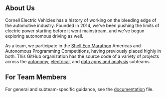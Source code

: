 ## About Us

Cornell Electric Vehicles has a history of working on the bleeding edge of the automotive industry. Founded in 2014, we've been pushing the limits of electric power starting before it went mainstream, and we've begun exploring autonomous driving as well.

As a team, we participate in the [Shell Eco Marathon](https://www.shellecomarathon.com/) Americas and Autonomous Programming Competitions, having previously placed highly in both. This GitHub organization has the source code of a variety of projects across the [autonomy](https://www.cornellelectricvehicles.org/software), [electrical](https://www.cornellelectricvehicles.org/electrical), and [data apps and analysis](https://www.cornellelectricvehicles.org/software) subteams.

## For Team Members

For general and subteam-specific guidance, see the [documentation](/DOCUMENTATION.md) file.
